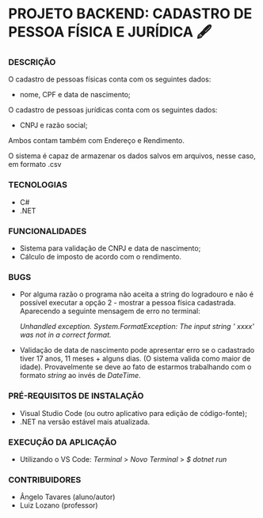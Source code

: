 # PROJETO BACKEND: CADASTRO DE PESSOA FÍSICA E JURÍDICA 🖋️

### DESCRIÇÃO
O cadastro de pessoas físicas conta com os seguintes dados:
 - nome, CPF e data de nascimento;

O cadastro de pessoas jurídicas conta com os seguintes dados:
 - CNPJ e razão social;

Ambos contam também com Endereço e Rendimento.

O sistema é capaz de armazenar os dados salvos em arquivos, nesse caso, em formato .csv

### TECNOLOGIAS
 - C#
 - .NET

### FUNCIONALIDADES
 - Sistema para validação de CNPJ e data de nascimento;
 - Cálculo de imposto de acordo com o rendimento.

### BUGS
 - Por alguma razão o programa não aceita a string do logradouro e não é possível executar a opção 2 - mostrar a pessoa física cadastrada.
Aparecendo a seguinte mensagem de erro no terminal:
    
    _Unhandled exception. System.FormatException: The input string ' xxxx' was not in a correct format._
 - Validação de data de nascimento pode apresentar erro se o cadastrado tiver 17 anos, 11 meses + alguns dias.
  (O sistema valida como maior de idade). Provavelmente se deve ao fato de estarmos trabalhando com o formato _string_ ao invés de _DateTime_.
    
### PRÉ-REQUISITOS DE INSTALAÇÃO
 - Visual Studio Code (ou outro aplicativo para edição de código-fonte);
 - .NET na versão estável mais atualizada.

### EXECUÇÃO DA APLICAÇÃO
 - Utilizando o VS Code: _Terminal_ > _Novo Terminal_ > _$ dotnet run_

### CONTRIBUIDORES
 - Ângelo Tavares (aluno/autor)
 - Luiz Lozano (professor)
